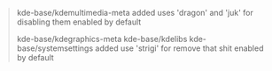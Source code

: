 >kde-base/kdemultimedia-meta
>  added uses 'dragon' and 'juk' for disabling them
>  enabled by default
>  
>kde-base/kdegraphics-meta
>kde-base/kdelibs
>kde-base/systemsettings
>  added use 'strigi' for remove that shit
>  enabled by default
